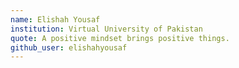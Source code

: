 ```yaml
---
name: Elishah Yousaf
institution: Virtual University of Pakistan
quote: A positive mindset brings positive things.
github_user: elishahyousaf
---
```

